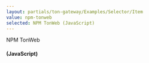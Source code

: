 ```yaml
---
layout: partials/ton-gateway/Examples/Selector/Item
value: npm-tonweb
selected: NPM TonWeb (JavaScript)
---
```


NPM TonWeb

#### (JavaScript)
